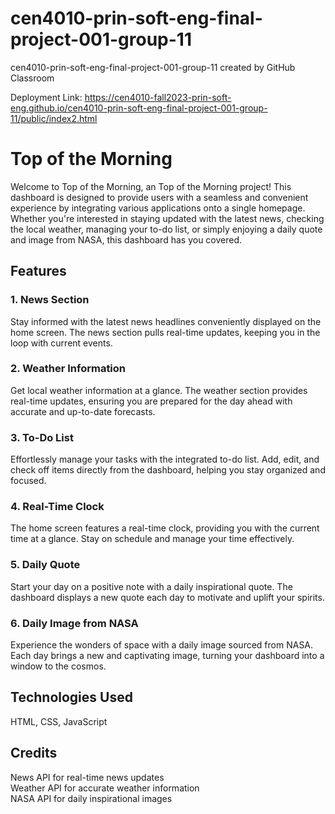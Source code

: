# cen4010-prin-soft-eng-final-project-001-group-11
cen4010-prin-soft-eng-final-project-001-group-11 created by GitHub Classroom

Deployment Link: https://cen4010-fall2023-prin-soft-eng.github.io/cen4010-prin-soft-eng-final-project-001-group-11/public/index2.html

# Top of the Morning
Welcome to Top of the Morning, an Top of the Morning project! This dashboard is designed to provide users with a seamless and convenient experience by integrating various applications onto a single homepage. Whether you're interested in staying updated with the latest news, checking the local weather, managing your to-do list, or simply enjoying a daily quote and image from NASA, this dashboard has you covered.

## Features
### 1. News Section
Stay informed with the latest news headlines conveniently displayed on the home screen. The news section pulls real-time updates, keeping you in the loop with current events.

### 2. Weather Information
Get local weather information at a glance. The weather section provides real-time updates, ensuring you are prepared for the day ahead with accurate and up-to-date forecasts.

### 3. To-Do List
Effortlessly manage your tasks with the integrated to-do list. Add, edit, and check off items directly from the dashboard, helping you stay organized and focused.

### 4. Real-Time Clock
The home screen features a real-time clock, providing you with the current time at a glance. Stay on schedule and manage your time effectively.

### 5. Daily Quote
Start your day on a positive note with a daily inspirational quote. The dashboard displays a new quote each day to motivate and uplift your spirits.

### 6. Daily Image from NASA
Experience the wonders of space with a daily image sourced from NASA. Each day brings a new and captivating image, turning your dashboard into a window to the cosmos.

## Technologies Used
HTML, CSS, JavaScript

## Credits
News API for real-time news updates  
Weather API for accurate weather information  
NASA API for daily inspirational images  
